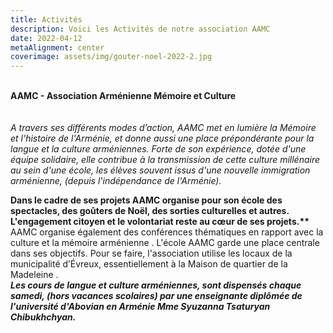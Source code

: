 ```yaml
---
title: Activités
description: Voici les Activités de notre association AAMC
date: 2022-04-12
metaAlignment: center
coverimage: assets/img/gouter-noel-2022-2.jpg
---
```

\
**AAMC - Association Arménienne Mémoire et Culture**\
\
\
*A travers ses différents modes d’action, AAMC met en lumière la Mémoire et l'histoire de l'Arménie, et donne aussi une place prépondérante pour la langue et la culture arméniennes. Forte de son expérience, dotée d'une équipe solidaire, elle contribue à la transmission de cette culture millénaire au sein d'une école, les élèves souvent issus d'une nouvelle immigration arménienne, (depuis l'indépendance de l'Arménie).*

**Dans le cadre de ses projets AAMC organise pour son école des spectacles, des goûters de Noël, des sorties culturelles et autres. L'engagement citoyen et le volontariat reste au cœur de ses projets.\*\***\
AAMC organise également des conférences thématiques en rapport avec la culture et la mémoire arménienne . L'école AAMC garde une place centrale dans ses objectifs. Pour se faire, l'association utilise les locaux de la municipalité d’Évreux, essentiellement à la Maison de quartier de la Madeleine .***\
*Les cours de langue et culture arméniennes, sont dispensés chaque samedi, (hors vacances scolaires) par une enseignante diplômée de l'université d'Abovian en Arménie* Mme Syuzanna Tsaturyan Chibukhchyan.***